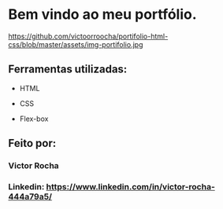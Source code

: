 # Bem vindo ao meu portfólio.
https://github.com/victoorroocha/portifolio-html-css/blob/master/assets/img-portifolio.jpg
## Ferramentas utilizadas:

* HTML

* CSS

* Flex-box

## Feito por:

### Victor Rocha

### Linkedin: https://www.linkedin.com/in/victor-rocha-444a79a5/
